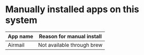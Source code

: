 # Manually installed apps on this system

| App name | Reason for manual install             |
|--------- | -------------------------             |
| Airmail  | Not available through brew            |
